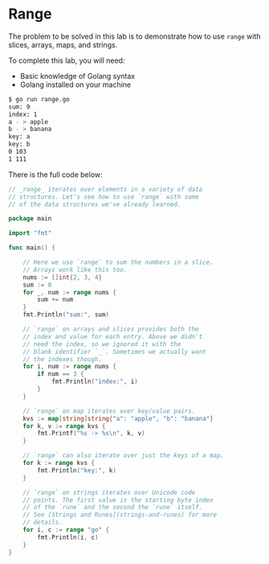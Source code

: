 # Range

The problem to be solved in this lab is to demonstrate how to use `range` with slices, arrays, maps, and strings.

To complete this lab, you will need:

- Basic knowledge of Golang syntax
- Golang installed on your machine

```sh
$ go run range.go
sum: 9
index: 1
a - > apple
b - > banana
key: a
key: b
0 103
1 111
```

There is the full code below:

```go
// _range_ iterates over elements in a variety of data
// structures. Let's see how to use `range` with some
// of the data structures we've already learned.

package main

import "fmt"

func main() {

	// Here we use `range` to sum the numbers in a slice.
	// Arrays work like this too.
	nums := []int{2, 3, 4}
	sum := 0
	for _, num := range nums {
		sum += num
	}
	fmt.Println("sum:", sum)

	// `range` on arrays and slices provides both the
	// index and value for each entry. Above we didn't
	// need the index, so we ignored it with the
	// blank identifier `_`. Sometimes we actually want
	// the indexes though.
	for i, num := range nums {
		if num == 3 {
			fmt.Println("index:", i)
		}
	}

	// `range` on map iterates over key/value pairs.
	kvs := map[string]string{"a": "apple", "b": "banana"}
	for k, v := range kvs {
		fmt.Printf("%s -> %s\n", k, v)
	}

	// `range` can also iterate over just the keys of a map.
	for k := range kvs {
		fmt.Println("key:", k)
	}

	// `range` on strings iterates over Unicode code
	// points. The first value is the starting byte index
	// of the `rune` and the second the `rune` itself.
	// See [Strings and Runes](strings-and-runes) for more
	// details.
	for i, c := range "go" {
		fmt.Println(i, c)
	}
}

```
